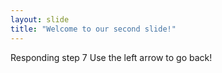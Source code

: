 ```yaml
---
layout: slide
title: "Welcome to our second slide!"
---
```

Responding step 7
Use the left arrow to go back!
